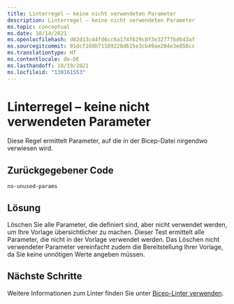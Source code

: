 ```yaml
---
title: Linterregel – keine nicht verwendeten Parameter
description: Linterregel – keine nicht verwendeten Parameter
ms.topic: conceptual
ms.date: 10/14/2021
ms.openlocfilehash: d02d13c44fd6cc6a174f629c8f3e32777bd643af
ms.sourcegitcommit: 01dcf169b71589228d615e3cb49ae284e3e058cc
ms.translationtype: HT
ms.contentlocale: de-DE
ms.lasthandoff: 10/19/2021
ms.locfileid: "130161553"
---
```

# <a name="linter-rule---no-unused-parameters"></a>Linterregel – keine nicht verwendeten Parameter

Diese Regel ermittelt Parameter, auf die in der Bicep-Datei nirgendwo verwiesen wird.

## <a name="returned-code"></a>Zurückgegebener Code

`no-unused-params`

## <a name="solution"></a>Lösung

Löschen Sie alle Parameter, die definiert sind, aber nicht verwendet werden, um Ihre Vorlage übersichtlicher zu machen. Dieser Test ermittelt alle Parameter, die nicht in der Vorlage verwendet werden. Das Löschen nicht verwendeter Parameter vereinfacht zudem die Bereitstellung Ihrer Vorlage, da Sie keine unnötigen Werte angeben müssen.

## <a name="next-steps"></a>Nächste Schritte

Weitere Informationen zum Linter finden Sie unter [Bicep-Linter verwenden](./linter.md).
